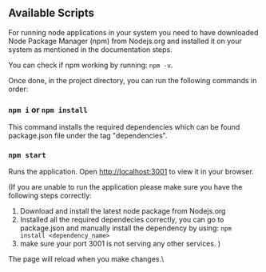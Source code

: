 ## Available Scripts
For running node applications in your system you need to have downloaded Node Package Manager (npm) from Nodejs.org and installed it on your system as mentioned in the documentation steps.

You can check if npm working by running: `npm -v`.

Once done, in the project directory, you can run the following commands in order:
### `npm i` or `npm install`
This command installs the required dependencies which can be found package.json file under the tag "dependencies".
### `npm start`
Runs the application.
Open [http://localhost:3001](http://localhost:3001) to view it in your browser.

(If you are unable to run the application please make sure you have the following steps correctly:
1. Download and install the latest node package from Nodejs.org
2. Installed all the required dependecies correctly, you can go to package.json and manually install the dependency by using: `npm install <dependency_name>`
3. make sure your port 3001 is not serving any other services.
)

The page will reload when you make changes.\
